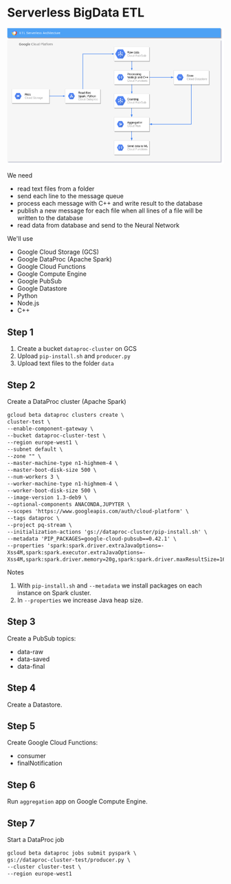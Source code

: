 # Serverless BigData ETL

![](etl-gcp2.png)

We need
- read text files from a folder
- send each line to the message queue
- process each message with C++ and write result to the database
- publish a new message for each file when all lines of a file will be written to the database
- read data from database and send to the Neural Network

We'll use
- Google Cloud Storage (GCS)
- Google DataProc (Apache Spark)
- Google Cloud Functions
- Google Compute Engine
- Google PubSub
- Google Datastore
- Python
- Node.js
- C++


## Step 1

1. Create a bucket `dataproc-cluster` on GCS
2. Upload `pip-install.sh` and `producer.py`
3. Upload text files to the folder `data`

## Step 2
Create a DataProc cluster (Apache Spark)

```shell
gcloud beta dataproc clusters create \
cluster-test \
--enable-component-gateway \
--bucket dataproc-cluster-test \
--region europe-west1 \
--subnet default \
--zone "" \
--master-machine-type n1-highmem-4 \
--master-boot-disk-size 500 \
--num-workers 3 \
--worker-machine-type n1-highmem-4 \
--worker-boot-disk-size 500 \
--image-version 1.3-deb9 \
--optional-components ANACONDA,JUPYTER \
--scopes 'https://www.googleapis.com/auth/cloud-platform' \
--tags dataproc \
--project pq-stream \
--initialization-actions 'gs://dataproc-cluster/pip-install.sh' \
--metadata 'PIP_PACKAGES=google-cloud-pubsub==0.42.1' \
--properties 'spark:spark.driver.extraJavaOptions=-Xss4M,spark:spark.executor.extraJavaOptions=-Xss4M,spark:spark.driver.memory=20g,spark:spark.driver.maxResultSize=16g,spark:spark.task.maxFailures=20,spark:spark.kryoserializer.buffer.max=1g'
```

Notes

1. With `pip-install.sh` and `--metadata` we install packages on each instance on Spark cluster.
2. In `--properties` we increase Java heap size.

## Step 3

Create a PubSub topics:
- data-raw
- data-saved
- data-final

## Step 4

Create a Datastore.

## Step 5

Create Google Cloud Functions:
- consumer
- finalNotification

## Step 6

Run `aggregation` app on Google Compute Engine.

## Step 7

Start a DataProc job

```shell
gcloud beta dataproc jobs submit pyspark \
gs://dataproc-cluster-test/producer.py \
--cluster cluster-test \
--region europe-west1
```

